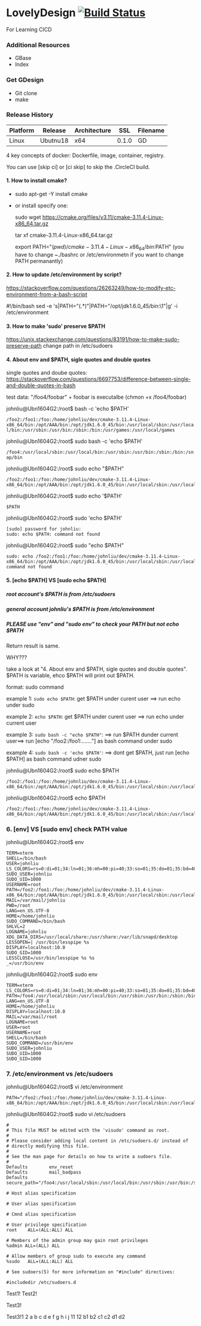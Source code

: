 # LovelyDesign  [![Build Status](https://travis-ci.com/ColorfulTime/GeekDesign.svg?branch=master)](https://travis-ci.com/ColorfulTime/GeekDesign#)
For Learning CICD

### Additional Resources
- GBase
- Index

### Get GDesign
- Git clone
- make

### Release History

Platform | Release | Architecture | SSL   | Filename
-------- |-------- |------------  | ---   | --------
Linux    | Ubutnu18| x64          | 0.1.0 | GD


4 key concepts of docker:
Dockerfile, image, container, registry.


You can use [skip ci] or [ci skip] to skip the .CircleCI build.

#### 1. How to install cmake?
- sudo apt-get -Y install cmake
- or install specify one:
  
  sudo wget https://cmake.org/files/v3.11/cmake-3.11.4-Linux-x86_64.tar.gz
  
  tar xf cmake-3.11.4-Linux-x86_64.tar.gz
  
  export PATH="$(pwd)/cmake-3.11.4-Linux-x86_64/bin:$PATH" (you have to change ~./bashrc or /etc/environmetn if you want to change PATH permanantly)

#### 2. How to update /etc/environment by script?
https://stackoverflow.com/questions/26263249/how-to-modify-etc-environment-from-a-bash-script 

#!/bin/bash
sed -e 's|PATH="\(.*\)"|PATH="/opt/jdk1.6.0_45/bin:\1"|g' -i /etc/environment


#### 3. How to make 'sudo' preserve $PATH
https://unix.stackexchange.com/questions/83191/how-to-make-sudo-preserve-path
change path in /etc/sudoers


#### 4. About env and $PATH, sigle quotes and double quotes

single quotes and doube quotes: https://stackoverflow.com/questions/6697753/difference-between-single-and-double-quotes-in-bash

test data: "/foo4/foobar" + foobar is executalbe (chmon +x /foo4/foobar)

johnliu@Ubn1604G2:/root$ bash -c 'echo $PATH'

```/foo2:/foo1:/foo:/home/johnliu/dev/cmake-3.11.4-Linux-x86_64/bin:/opt/AAA/bin:/opt/jdk1.6.0_45/bin:/usr/local/sbin:/usr/local/bin:/usr/sbin:/usr/bin:/sbin:/bin:/usr/games:/usr/local/games```

johnliu@Ubn1604G2:/root$ sudo bash -c 'echo $PATH'

```/foo4:/usr/local/sbin:/usr/local/bin:/usr/sbin:/usr/bin:/sbin:/bin:/snap/bin```

johnliu@Ubn1604G2:/root$ sudo echo "$PATH"
```
/foo2:/foo1:/foo:/home/johnliu/dev/cmake-3.11.4-Linux-x86_64/bin:/opt/AAA/bin:/opt/jdk1.6.0_45/bin:/usr/local/sbin:/usr/local/bin:/usr/sbin:/usr/bin:/sbin:/bin:/usr/games:/usr/local/games
```
johnliu@Ubn1604G2:/root$ sudo echo '$PATH'
```
$PATH
```

johnliu@Ubn1604G2:/root$ sudo 'echo $PATH'
```
[sudo] password for johnliu:
sudo: echo $PATH: command not found
```
johnliu@Ubn1604G2:/root$ sudo "echo $PATH"
```
sudo: echo /foo2:/foo1:/foo:/home/johnliu/dev/cmake-3.11.4-Linux-x86_64/bin:/opt/AAA/bin:/opt/jdk1.6.0_45/bin:/usr/local/sbin:/usr/local/bin:/usr/sbin:/usr/bin:/sbin:/bin:/usr/games:/usr/local/games: command not found
```

#### 5. [echo $PATH] VS [sudo echo $PATH]
##### root account's $PATH is from /etc/sudoers
##### general account johnliu's $PATH is from /etc/environment
#####  PLEASE use "env" and "sudo env" to check your PATH but not echo $PATH

Return result is same.

WHY??? 

take a look at "4.  About env and $PATH, sigle quotes and double quotes".  $PATH is variable, ehco $PATH will print out $PATH. 

format: sudo command

example 1: `sudo echo $PATH`: get $PATH under curent user ==> run echo under sudo

example 2: `echo $PATH`: get $PATH under curent user ==> run echo under current user

example 3: `sudo bash -c "echo $PATH"`: ==> run $PATH  dunder current user==> run  [echo "/foo2:/foo1:......."] as bash command under sudo

example 4: `sudo bash -c 'echo $PATH'`: ==> dont get $PATH, just run [echo $PATH] as bash command udner sudo

johnliu@Ubn1604G2:/root$ sudo echo $PATH
```
/foo2:/foo1:/foo:/home/johnliu/dev/cmake-3.11.4-Linux-x86_64/bin:/opt/AAA/bin:/opt/jdk1.6.0_45/bin:/usr/local/sbin:/usr/local/bin:/usr/sbin:/usr/bin:/sbin:/bin:/usr/games:/usr/local/games
```
johnliu@Ubn1604G2:/root$ echo $PATH
```
/foo2:/foo1:/foo:/home/johnliu/dev/cmake-3.11.4-Linux-x86_64/bin:/opt/AAA/bin:/opt/jdk1.6.0_45/bin:/usr/local/sbin:/usr/local/bin:/usr/sbin:/usr/bin:/sbin:/bin:/usr/games:/usr/local/games
```


### 6. [env] VS [sudo env] check PATH value
johnliu@Ubn1604G2:/root$ env
```
TERM=xterm
SHELL=/bin/bash
USER=johnliu
LS_COLORS=rs=0:di=01;34:ln=01;36:mh=00:pi=40;33:so=01;35:do=01;35:bd=40;33;01:cd=40;33;01:or=40;31;01:mi=00:su=37;41:sg=30;43:ca=30;41:tw=30;42:ow=34;42:st=37;44:ex=01;32:*.tar=01;31:*.tgz=01;31:*.arc=01;31:*.arj=01;31:*.taz=01;31:*.lha=01;31:*.lz4=01;31:*.lzh=01;31:*.lzma=01;31:*.tlz=01;31:*.txz=01;31:*.tzo=01;31:*.t7z=01;31:*.zip=01;31:*.z=01;31:*.Z=01;31:*.dz=01;31:*.gz=01;31:*.lrz=01;31:*.lz=01;31:*.lzo=01;31:*.xz=01;31:*.bz2=01;31:*.bz=01;31:*.tbz=01;31:*.tbz2=01;31:*.tz=01;31:*.deb=01;31:*.rpm=01;31:*.jar=01;31:*.war=01;31:*.ear=01;31:*.sar=01;31:*.rar=01;31:*.alz=01;31:*.ace=01;31:*.zoo=01;31:*.cpio=01;31:*.7z=01;31:*.rz=01;31:*.cab=01;31:*.jpg=01;35:*.jpeg=01;35:*.gif=01;35:*.bmp=01;35:*.pbm=01;35:*.pgm=01;35:*.ppm=01;35:*.tga=01;35:*.xbm=01;35:*.xpm=01;35:*.tif=01;35:*.tiff=01;35:*.png=01;35:*.svg=01;35:*.svgz=01;35:*.mng=01;35:*.pcx=01;35:*.mov=01;35:*.mpg=01;35:*.mpeg=01;35:*.m2v=01;35:*.mkv=01;35:*.webm=01;35:*.ogm=01;35:*.mp4=01;35:*.m4v=01;35:*.mp4v=01;35:*.vob=01;35:*.qt=01;35:*.nuv=01;35:*.wmv=01;35:*.asf=01;35:*.rm=01;35:*.rmvb=01;35:*.flc=01;35:*.avi=01;35:*.fli=01;35:*.flv=01;35:*.gl=01;35:*.dl=01;35:*.xcf=01;35:*.xwd=01;35:*.yuv=01;35:*.cgm=01;35:*.emf=01;35:*.ogv=01;35:*.ogx=01;35:*.aac=00;36:*.au=00;36:*.flac=00;36:*.m4a=00;36:*.mid=00;36:*.midi=00;36:*.mka=00;36:*.mp3=00;36:*.mpc=00;36:*.ogg=00;36:*.ra=00;36:*.wav=00;36:*.oga=00;36:*.opus=00;36:*.spx=00;36:*.xspf=00;36:
SUDO_USER=johnliu
SUDO_UID=1000
USERNAME=root
PATH=/foo2:/foo1:/foo:/home/johnliu/dev/cmake-3.11.4-Linux-x86_64/bin:/opt/AAA/bin:/opt/jdk1.6.0_45/bin:/usr/local/sbin:/usr/local/bin:/usr/sbin:/usr/bin:/sbin:/bin:/usr/games:/usr/local/games
MAIL=/var/mail/johnliu
PWD=/root
LANG=en_US.UTF-8
HOME=/home/johnliu
SUDO_COMMAND=/bin/bash
SHLVL=2
LOGNAME=johnliu
XDG_DATA_DIRS=/usr/local/share:/usr/share:/var/lib/snapd/desktop
LESSOPEN=| /usr/bin/lesspipe %s
DISPLAY=localhost:10.0
SUDO_GID=1000
LESSCLOSE=/usr/bin/lesspipe %s %s
_=/usr/bin/env
```
johnliu@Ubn1604G2:/root$ sudo env

```
TERM=xterm
LS_COLORS=rs=0:di=01;34:ln=01;36:mh=00:pi=40;33:so=01;35:do=01;35:bd=40;33;01:cd=40;33;01:or=40;31;01:mi=00:su=37;41:sg=30;43:ca=30;41:tw=30;42:ow=34;42:st=37;44:ex=01;32:*.tar=01;31:*.tgz=01;31:*.arc=01;31:*.arj=01;31:*.taz=01;31:*.lha=01;31:*.lz4=01;31:*.lzh=01;31:*.lzma=01;31:*.tlz=01;31:*.txz=01;31:*.tzo=01;31:*.t7z=01;31:*.zip=01;31:*.z=01;31:*.Z=01;31:*.dz=01;31:*.gz=01;31:*.lrz=01;31:*.lz=01;31:*.lzo=01;31:*.xz=01;31:*.bz2=01;31:*.bz=01;31:*.tbz=01;31:*.tbz2=01;31:*.tz=01;31:*.deb=01;31:*.rpm=01;31:*.jar=01;31:*.war=01;31:*.ear=01;31:*.sar=01;31:*.rar=01;31:*.alz=01;31:*.ace=01;31:*.zoo=01;31:*.cpio=01;31:*.7z=01;31:*.rz=01;31:*.cab=01;31:*.jpg=01;35:*.jpeg=01;35:*.gif=01;35:*.bmp=01;35:*.pbm=01;35:*.pgm=01;35:*.ppm=01;35:*.tga=01;35:*.xbm=01;35:*.xpm=01;35:*.tif=01;35:*.tiff=01;35:*.png=01;35:*.svg=01;35:*.svgz=01;35:*.mng=01;35:*.pcx=01;35:*.mov=01;35:*.mpg=01;35:*.mpeg=01;35:*.m2v=01;35:*.mkv=01;35:*.webm=01;35:*.ogm=01;35:*.mp4=01;35:*.m4v=01;35:*.mp4v=01;35:*.vob=01;35:*.qt=01;35:*.nuv=01;35:*.wmv=01;35:*.asf=01;35:*.rm=01;35:*.rmvb=01;35:*.flc=01;35:*.avi=01;35:*.fli=01;35:*.flv=01;35:*.gl=01;35:*.dl=01;35:*.xcf=01;35:*.xwd=01;35:*.yuv=01;35:*.cgm=01;35:*.emf=01;35:*.ogv=01;35:*.ogx=01;35:*.aac=00;36:*.au=00;36:*.flac=00;36:*.m4a=00;36:*.mid=00;36:*.midi=00;36:*.mka=00;36:*.mp3=00;36:*.mpc=00;36:*.ogg=00;36:*.ra=00;36:*.wav=00;36:*.oga=00;36:*.opus=00;36:*.spx=00;36:*.xspf=00;36:
PATH=/foo4:/usr/local/sbin:/usr/local/bin:/usr/sbin:/usr/bin:/sbin:/bin:/snap/bin
LANG=en_US.UTF-8
HOME=/home/johnliu
DISPLAY=localhost:10.0
MAIL=/var/mail/root
LOGNAME=root
USER=root
USERNAME=root
SHELL=/bin/bash
SUDO_COMMAND=/usr/bin/env
SUDO_USER=johnliu
SUDO_UID=1000
SUDO_GID=1000
```
### 7. /etc/environment vs /etc/sudoers

johnliu@Ubn1604G2:/root$ vi /etc/environment

```
PATH="/foo2:/foo1:/foo:/home/johnliu/dev/cmake-3.11.4-Linux-x86_64/bin:/opt/AAA/bin:/opt/jdk1.6.0_45/bin:/usr/local/sbin:/usr/local/bin:/usr/sbin:/usr/bin:/sbin:/bin:/usr/games:/usr/local/games"
```
johnliu@Ubn1604G2:/root$ sudo vi /etc/sudoers

```
#
# This file MUST be edited with the 'visudo' command as root.
#
# Please consider adding local content in /etc/sudoers.d/ instead of
# directly modifying this file.
#
# See the man page for details on how to write a sudoers file.
#
Defaults        env_reset
Defaults        mail_badpass
Defaults        secure_path="/foo4:/usr/local/sbin:/usr/local/bin:/usr/sbin:/usr/bin:/sbin:/bin:/snap/bin"

# Host alias specification

# User alias specification

# Cmnd alias specification

# User privilege specification
root    ALL=(ALL:ALL) ALL

# Members of the admin group may gain root privileges
%admin ALL=(ALL) ALL

# Allow members of group sudo to execute any command
%sudo   ALL=(ALL:ALL) ALL

# See sudoers(5) for more information on "#include" directives:

#includedir /etc/sudoers.d
```


Test1!
Test2!

Test3!

Test3!1 2 a b c d e f g h i j 11 12
b1 b2 c1 c2 d1 d2

